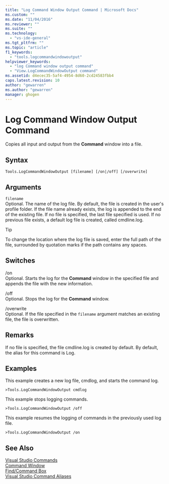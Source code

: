```yaml
---
title: "Log Command Window Output Command | Microsoft Docs"
ms.custom: ""
ms.date: "11/04/2016"
ms.reviewer: ""
ms.suite: ""
ms.technology: 
  - "vs-ide-general"
ms.tgt_pltfrm: ""
ms.topic: "article"
f1_keywords: 
  - "tools.logcommandwindowoutput"
helpviewer_keywords: 
  - "log Command window output command"
  - "View.LogCommandWindowOutput command"
ms.assetid: d4ecec35-5af4-4954-8d60-2cd24583fbb4
caps.latest.revision: 10
author: "gewarren"
ms.author: "gewarren"
manager: ghogen
---
```

# Log Command Window Output Command
Copies all input and output from the **Command** window into a file.  
  
## Syntax  
  
```  
Tools.LogCommandWindowOutput [filename] [/on|/off] [/overwrite]  
```  
  
## Arguments  
 `filename`  
 Optional. The name of the log file. By default, the file is created in the user's profile folder. If the file name already exists, the log is appended to the end of the existing file. If no file is specified, the last file specified is used. If no previous file exists, a default log file is created, called cmdline.log.  
  
> [!TIP]
>  To change the location where the log file is saved, enter the full path of the file, surrounded by quotation marks if the path contains any spaces.  
  
## Switches  
 /on  
 Optional. Starts the log for the **Command** window in the specified file and appends the file with the new information.  
  
 /off  
 Optional. Stops the log for the **Command** window.  
  
 /overwrite  
 Optional. If the file specified in the `filename` argument matches an existing file, the file is overwritten.  
  
## Remarks  
 If no file is specified, the file cmdline.log is created by default. By default, the alias for this command is Log.  
  
## Examples  
 This example creates a new log file, cmdlog, and starts the command log.  
  
```  
>Tools.LogCommandWindowOutput cmdlog  
```  
  
 This example stops logging commands.  
  
```  
>Tools.LogCommandWindowOutput /off  
```  
  
 This example resumes the logging of commands in the previously used log file.  
  
```  
>Tools.LogCommandWindowOutput /on  
```  
  
## See Also  
 [Visual Studio Commands](../../ide/reference/visual-studio-commands.md)   
 [Command Window](../../ide/reference/command-window.md)   
 [Find/Command Box](../../ide/find-command-box.md)   
 [Visual Studio Command Aliases](../../ide/reference/visual-studio-command-aliases.md)